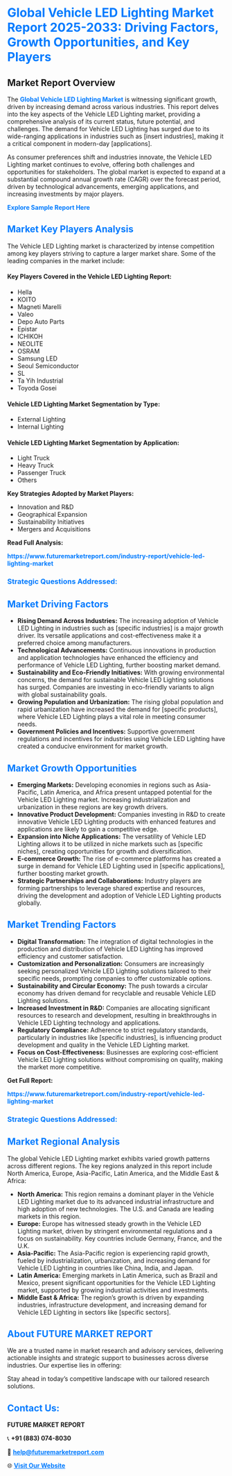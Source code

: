 <h1 style="color: #007BFF;">Global Vehicle LED Lighting Market Report 2025-2033: Driving Factors, Growth Opportunities, and Key Players</h1>

<section id="overview">
<h2>Market Report Overview</h2>
<p>The <a href="https://www.futuremarketreport.com/industry-report/vehicle-led-lighting-market" style="color: #007BFF; text-decoration: none;"><strong>Global Vehicle LED Lighting Market</strong></a> is witnessing significant growth, driven by increasing demand across various industries. This report delves into the key aspects of the Vehicle LED Lighting market, providing a comprehensive analysis of its current status, future potential, and challenges. The demand for Vehicle LED Lighting has surged due to its wide-ranging applications in industries such as [insert industries], making it a critical component in modern-day [applications].</p>
<p>As consumer preferences shift and industries innovate, the Vehicle LED Lighting market continues to evolve, offering both challenges and opportunities for stakeholders. The global market is expected to expand at a substantial compound annual growth rate (CAGR) over the forecast period, driven by technological advancements, emerging applications, and increasing investments by major players.</p>
</section>

<section id="overview">
<p><a href="https://www.futuremarketreport.com/request-sample/reportId=54846" style="color: #007BFF; text-decoration: none;"><strong>Explore Sample Report Here</strong></a></p>
</section>

<section id="key-players">
<h2 style="color: #007BFF;">Market Key Players Analysis</h2>
<p>The Vehicle LED Lighting market is characterized by intense competition among key players striving to capture a larger market share. Some of the leading companies in the market include:</p>
<h4>Key Players Covered in the Vehicle LED Lighting Report:</h4>
<ul><li>Hella</li><li>KOITO</li><li>Magneti Marelli</li><li>Valeo</li><li>Depo Auto Parts</li><li>Epistar</li><li>ICHIKOH</li><li>NEOLITE</li><li>OSRAM</li><li>Samsung LED</li><li>Seoul Semiconductor</li><li>SL</li><li>Ta Yih Industrial</li><li>Toyoda Gosei</li></ul>
<h4>Vehicle LED Lighting Market Segmentation by Type:</h4>
<ul><li>External Lighting</li><li>Internal Lighting</li></ul>

<h4>Vehicle LED Lighting Market Segmentation by Application:</h4>
<ul><li>Light Truck</li><li>Heavy Truck</li><li>Passenger Truck</li><li>Others</li></ul>
<p><strong>Key Strategies Adopted by Market Players:</strong></p>
<ul>
<li>Innovation and R&D</li>
<li>Geographical Expansion</li>
<li>Sustainability Initiatives</li>
<li>Mergers and Acquisitions</li>
</ul>
</section>

<section>
<p><strong>Read Full Analysis: </strong></p><a href="https://www.futuremarketreport.com/industry-report/vehicle-led-lighting-market" style="color: #007BFF; text-decoration: none;"><strong>https://www.futuremarketreport.com/industry-report/vehicle-led-lighting-market</strong></a>
<h3 style="color: #007BFF;">Strategic Questions Addressed:</h3>
</section>

<section id="driving-factors">
<h2 style="color: #007BFF;">Market Driving Factors</h2>
<ul>
<li><strong>Rising Demand Across Industries:</strong> The increasing adoption of Vehicle LED Lighting in industries such as [specific industries] is a major growth driver. Its versatile applications and cost-effectiveness make it a preferred choice among manufacturers.</li>
<li><strong>Technological Advancements:</strong> Continuous innovations in production and application technologies have enhanced the efficiency and performance of Vehicle LED Lighting, further boosting market demand.</li>
<li><strong>Sustainability and Eco-Friendly Initiatives:</strong> With growing environmental concerns, the demand for sustainable Vehicle LED Lighting solutions has surged. Companies are investing in eco-friendly variants to align with global sustainability goals.</li>
<li><strong>Growing Population and Urbanization:</strong> The rising global population and rapid urbanization have increased the demand for [specific products], where Vehicle LED Lighting plays a vital role in meeting consumer needs.</li>
<li><strong>Government Policies and Incentives:</strong> Supportive government regulations and incentives for industries using Vehicle LED Lighting have created a conducive environment for market growth.</li>
</ul>
</section>

<section id="growth-opportunities">
<h2 style="color: #007BFF;">Market Growth Opportunities</h2>
<ul>
<li><strong>Emerging Markets:</strong> Developing economies in regions such as Asia-Pacific, Latin America, and Africa present untapped potential for the Vehicle LED Lighting market. Increasing industrialization and urbanization in these regions are key growth drivers.</li>
<li><strong>Innovative Product Development:</strong> Companies investing in R&D to create innovative Vehicle LED Lighting products with enhanced features and applications are likely to gain a competitive edge.</li>
<li><strong>Expansion into Niche Applications:</strong> The versatility of Vehicle LED Lighting allows it to be utilized in niche markets such as [specific niches], creating opportunities for growth and diversification.</li>
<li><strong>E-commerce Growth:</strong> The rise of e-commerce platforms has created a surge in demand for Vehicle LED Lighting used in [specific applications], further boosting market growth.</li>
<li><strong>Strategic Partnerships and Collaborations:</strong> Industry players are forming partnerships to leverage shared expertise and resources, driving the development and adoption of Vehicle LED Lighting products globally.</li>
</ul>
</section>

<section id="trending-factors">
<h2 style="color: #007BFF;">Market Trending Factors</h2>
<ul>
<li><strong>Digital Transformation:</strong> The integration of digital technologies in the production and distribution of Vehicle LED Lighting has improved efficiency and customer satisfaction.</li>
<li><strong>Customization and Personalization:</strong> Consumers are increasingly seeking personalized Vehicle LED Lighting solutions tailored to their specific needs, prompting companies to offer customizable options.</li>
<li><strong>Sustainability and Circular Economy:</strong> The push towards a circular economy has driven demand for recyclable and reusable Vehicle LED Lighting solutions.</li>
<li><strong>Increased Investment in R&D:</strong> Companies are allocating significant resources to research and development, resulting in breakthroughs in Vehicle LED Lighting technology and applications.</li>
<li><strong>Regulatory Compliance:</strong> Adherence to strict regulatory standards, particularly in industries like [specific industries], is influencing product development and quality in the Vehicle LED Lighting market.</li>
<li><strong>Focus on Cost-Effectiveness:</strong> Businesses are exploring cost-efficient Vehicle LED Lighting solutions without compromising on quality, making the market more competitive.</li>
</ul>
</section>

<section>
<p><strong>Get Full Report: </strong></p><a href="https://www.futuremarketreport.com/industry-report/vehicle-led-lighting-market" style="color: #007BFF; text-decoration: none;"><strong>https://www.futuremarketreport.com/industry-report/vehicle-led-lighting-market</strong></a>
<h3 style="color: #007BFF;">Strategic Questions Addressed:</h3>
</section>


<section id="regional-analysis">
<h2 style="color: #007BFF;">Market Regional Analysis</h2>
<p>The global Vehicle LED Lighting market exhibits varied growth patterns across different regions. The key regions analyzed in this report include North America, Europe, Asia-Pacific, Latin America, and the Middle East & Africa:</p>
<ul>
<li><strong>North America:</strong> This region remains a dominant player in the Vehicle LED Lighting market due to its advanced industrial infrastructure and high adoption of new technologies. The U.S. and Canada are leading markets in this region.</li>
<li><strong>Europe:</strong> Europe has witnessed steady growth in the Vehicle LED Lighting market, driven by stringent environmental regulations and a focus on sustainability. Key countries include Germany, France, and the U.K.</li>
<li><strong>Asia-Pacific:</strong> The Asia-Pacific region is experiencing rapid growth, fueled by industrialization, urbanization, and increasing demand for Vehicle LED Lighting in countries like China, India, and Japan.</li>
<li><strong>Latin America:</strong> Emerging markets in Latin America, such as Brazil and Mexico, present significant opportunities for the Vehicle LED Lighting market, supported by growing industrial activities and investments.</li>
<li><strong>Middle East & Africa:</strong> The region’s growth is driven by expanding industries, infrastructure development, and increasing demand for Vehicle LED Lighting in sectors like [specific sectors].</li>
</ul>
</section>

<footer>
<h2 style="color: #007BFF;">About FUTURE MARKET REPORT</h2>
<p>We are a trusted name in market research and advisory services, delivering actionable insights and strategic support to businesses across diverse industries. Our expertise lies in offering:</p>

<p>Stay ahead in today’s competitive landscape with our tailored research solutions.</p>

<h2 style="color: #007BFF;">Contact Us:</h2>
<p><strong>FUTURE MARKET REPORT</strong></p>
<p>📞 <strong>+91 (883) 074-8030</strong></p>
<p>📧 <strong><a href="mailto:help@futuremarketreport.com" style="color: #007BFF;">help@futuremarketreport.com</a></strong></p>
<p>🌐 <strong><a href="https://www.futuremarketreport.com/" style="color: #007BFF;">Visit Our Website</a></strong></p>
</footer>